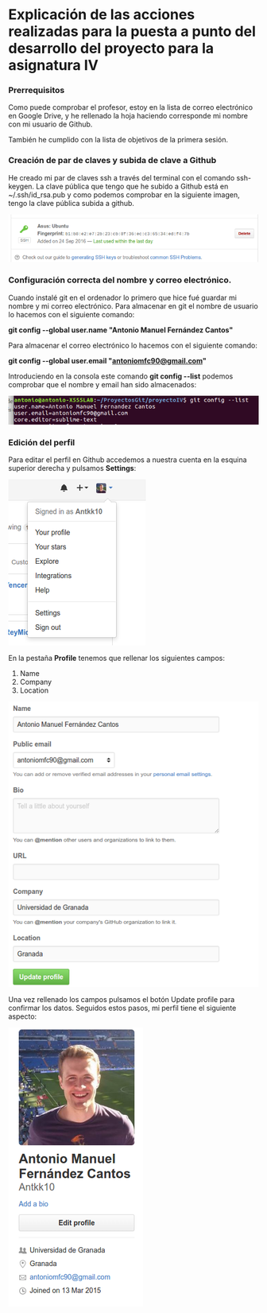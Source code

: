 
# Explicación de las acciones realizadas para la puesta a punto del desarrollo del proyecto para la asignatura IV #

### Prerrequisitos ###

Como puede comprobar el profesor, estoy en la lista de correo electrónico en Google Drive, y he rellenado la hoja haciendo corresponde mi nombre con mi usuario de Github.

También he cumplido con la lista de objetivos de la primera sesión.

### Creación de par de claves y subida de clave a Github ###

He creado mi par de claves ssh a través del terminal con el comando ssh-keygen. La clave pública que tengo que he subido a Github está en ~/.ssh/id_rsa.pub y como podemos comprobar en la siguiente imagen, tengo la clave pública subida a github.

![Sin título](capturas/claveSSH.png)

### Configuración correcta del nombre y correo electrónico. ###

Cuando instalé git en el ordenador lo primero que hice fué guardar mi nombre y mi correo electrónico. Para almacenar en git el nombre de usuario lo hacemos con el siguiente comando:

**git config --global user.name "Antonio Manuel Fernández Cantos"**

Para almacenar el correo electrónico lo hacemos con el siguiente comando:

**git config --global user.email "antoniomfc90@gmail.com"**

Introduciendo en la consola este comando **git config --list** podemos comprobar que el nombre y email han sido almacenados:

![Sin título](capturas/nombreyemail.png)

### Edición del perfil ###

Para editar el perfil en Github accedemos a nuestra cuenta en la esquina superior derecha y pulsamos **Settings**:

![Sin título](capturas/esquinaderecha.png)

En la pestaña **Profile** tenemos que rellenar los siguientes campos:
1. Name
2. Company
3. Location

![Sin título](capturas/actualizar.png)

Una vez rellenado los campos pulsamos el botón Update profile para confirmar los datos. Seguidos estos pasos, mi perfil tiene el siguiente aspecto:

![Sin título](capturas/perfil.png)

